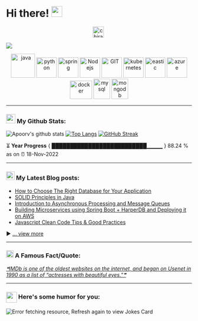 # Hi there! <img src="https://github.com/TheDudeThatCode/TheDudeThatCode/blob/master/Assets/Hi.gif" width="29px">
<p align="center">
<a href="https://www.linkedin.com/in/chirag-ujjwal-1404251a2/" target="blank"><img align="center" src="https://cdn.jsdelivr.net/npm/simple-icons@3.0.1/icons/linkedin.svg" alt="chirag ujjwal" height="30" width="30" /></a>&nbsp;
</p>

![](https://camo.githubusercontent.com/992babdffd8c74a1502de375fbdf7e4d54773242/68747470733a2f2f6d656469612e67697068792e636f6d2f6d656469612f53576f536b4e36447854737a71494b4571762f67697068792e676966)



<p align="center">
      <img src="https://www.vectorlogo.zone/logos/java/java-icon.svg" alt="java" width="65" height="65"/> 
      <img src="https://www.vectorlogo.zone/logos/python/python-icon.svg" alt="python" width="55" height="55"/>
      <img src="https://www.vectorlogo.zone/logos/springio/springio-icon.svg" alt="spring" width="55" height="55"/>
      <img src="https://www.vectorlogo.zone/logos/nodejs/nodejs-icon.svg" alt="Nodejs" width="55" height="55"/>
      <img src="https://www.vectorlogo.zone/logos/git-scm/git-scm-icon.svg" alt="GIT" width="55" height="55"/> 
      <img src="https://www.vectorlogo.zone/logos/kubernetes/kubernetes-icon.svg" alt="kubernetes" width="55" height="55"/>
      <img src="https://www.vectorlogo.zone/logos/elastic/elastic-icon.svg" alt="eastic" width="55" height="55"/>
      <img src="https://www.vectorlogo.zone/logos/microsoft_azure/microsoft_azure-icon.svg" alt="azure" width="55" height="55"/>
      <img src="https://www.vectorlogo.zone/logos/docker/docker-official.svg" alt="docker" width="60" height="50"/>
      <img src="https://www.vectorlogo.zone/logos/mysql/mysql-icon.svg" alt="mysql" width="45" height="55"/>
      <img src="https://www.vectorlogo.zone/logos/mongodb/mongodb-icon.svg" alt="mongodb" width="45" height="55"/>
</p>

---
### <img src='https://media1.giphy.com/media/du3J3cXyzhj75IOgvA/giphy.gif?cid=ecf05e47x2g034i9pzwtzzsd3xgg2w9nr94t4tflbbgo3008&rid=giphy.gif' width='25px'> My Github Stats:
![Apoorv's github stats](https://github-readme-stats.vercel.app/api?username=chiragujjwal&show_icons=true&title_color=ffc857&icon_color=8ac926&text_color=daf7dc&bg_color=151515&hide=issues&count_private=true&include_all_commits=true)
[![Top Langs](https://github-readme-stats.vercel.app/api/top-langs/?username=chiragujjwal&layout=compact&text_color=daf7dc&bg_color=151515&hide=css,html,php)](https://github.com/anuraghazra/github-readme-stats)
[![GitHub Streak](https://github-readme-streak-stats.herokuapp.com/?user=chiragujjwal&theme=dark)](https://git.io/streak-stats)

<!--START_SECTION:waka-->

<!--END_SECTION:waka-->

⏳ **Year Progress** { ██████████████████████████▁▁▁▁ } 88.24 % as on ⏰ 18-Nov-2022

---

### <img src = "https://media1.giphy.com/media/JZ40cnfnN11KycrvMF/giphy.gif?cid=ecf05e47a0n3gi1bfqntqmob8g9aid1oyj2wr3ds3mg700bl&rid=giphy.gif" width = 23px> My Latest Blog posts:
<!-- BLOG-POST-LIST:START -->
- [How to Choose The Right Database for Your Application](https://apoorvtyagi.tech/how-to-choose-the-right-database-for-your-application)
- [SOLID Principles in Java](https://apoorvtyagi.tech/solid-principles-in-java)
- [Introduction to Asynchronous Processing and Message Queues](https://apoorvtyagi.tech/introduction-to-asynchronous-processing-and-message-queues)
- [Building Microservices using Spring Boot + HarperDB and Deploying it on AWS](https://apoorvtyagi.tech/building-microservices-using-spring-boot-harperdb-and-deploying-it-on-aws)
- [Javascript Clean Code Tips &amp; Good Practices](https://apoorvtyagi.tech/javascript-clean-code-tips-and-good-practices)
<!-- BLOG-POST-LIST:END -->

▶ [... view more](https://chiragujjwal.tech/)

---

### <img alt="GIF" src="https://github.com/TheDudeThatCode/TheDudeThatCode/blob/master/Assets/hmm.gif" width="20vw" /> A Famous Fact/Quote:
<a href="https://github.com/marketplace/actions/quote-readme">
<!--STARTS_HERE_QUOTE_README-->
<i>❝IMDb is one of the oldest websites on the internet, and began on Usenet in 1990 as a list of “actresses with beautiful eyes.”❞</i>
<!--ENDS_HERE_QUOTE_README-->
</a>

---

### <img align ='center' src='https://media2.giphy.com/media/UQDSBzfyiBKvgFcSTw/giphy.gif?cid=ecf05e47p3cd513axbek3f56ti3jzizq8hincw20jauyyfyw&rid=giphy.gif' width ='29px'> Here's some humor for you:
<img src="https://readme-jokes.vercel.app/api" alt="Error fetching resource, Refresh again to view Jokes Card" />

